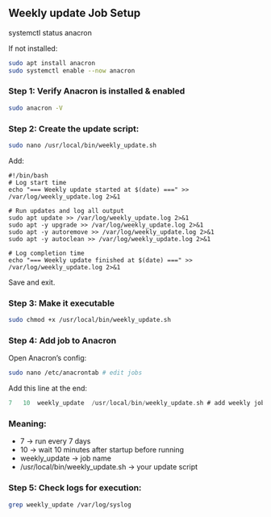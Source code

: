 ## Weekly update Job Setup

systemctl status anacron

If not installed:
```bash
sudo apt install anacron
sudo systemctl enable --now anacron
```

### Step 1: Verify Anacron is installed & enabled
```bash
sudo anacron -V
```
### Step 2: Create the update script:
```bash
sudo nano /usr/local/bin/weekly_update.sh
```
Add:
```code
#!/bin/bash
# Log start time
echo "=== Weekly update started at $(date) ===" >> /var/log/weekly_update.log 2>&1

# Run updates and log all output
sudo apt update >> /var/log/weekly_update.log 2>&1
sudo apt -y upgrade >> /var/log/weekly_update.log 2>&1
sudo apt -y autoremove >> /var/log/weekly_update.log 2>&1
sudo apt -y autoclean >> /var/log/weekly_update.log 2>&1

# Log completion time
echo "=== Weekly update finished at $(date) ===" >> /var/log/weekly_update.log 2>&1
```
Save and exit.

### Step 3: Make it executable
```bash
sudo chmod +x /usr/local/bin/weekly_update.sh
```
### Step 4: Add job to Anacron
Open Anacron’s config:
```bash
sudo nano /etc/anacrontab # edit jobs
```
Add this line at the end:
```swift
7   10  weekly_update  /usr/local/bin/weekly_update.sh # add weekly job
```

### Meaning:
* 7 → run every 7 days
* 10 → wait 10 minutes after startup before running
* weekly_update → job name
* /usr/local/bin/weekly_update.sh → your update script

### Step 5: Check logs for execution:
```bash
grep weekly_update /var/log/syslog
```
